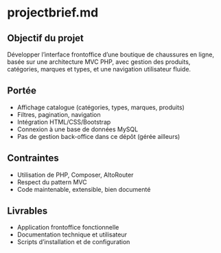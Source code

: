 # projectbrief.md

## Objectif du projet

Développer l’interface frontoffice d’une boutique de chaussures en ligne, basée sur une architecture MVC PHP, avec gestion des produits, catégories, marques et types, et une navigation utilisateur fluide.

## Portée

- Affichage catalogue (catégories, types, marques, produits)
- Filtres, pagination, navigation
- Intégration HTML/CSS/Bootstrap
- Connexion à une base de données MySQL
- Pas de gestion back-office dans ce dépôt (gérée ailleurs)

## Contraintes

- Utilisation de PHP, Composer, AltoRouter
- Respect du pattern MVC
- Code maintenable, extensible, bien documenté

## Livrables

- Application frontoffice fonctionnelle
- Documentation technique et utilisateur
- Scripts d’installation et de configuration
